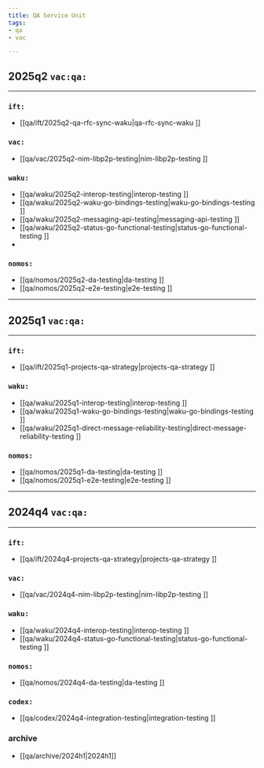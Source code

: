 ```yaml
---
title: QA Service Unit
tags:
- qa
- vac

---
```


## 2025q2 `vac:qa:`
---

### `ift:`
* [[qa/ift/2025q2-qa-rfc-sync-waku|qa-rfc-sync-waku ]]

### `vac:`
* [[qa/vac/2025q2-nim-libp2p-testing|nim-libp2p-testing ]]

### `waku:`
* [[qa/waku/2025q2-interop-testing|interop-testing ]]
* [[qa/waku/2025q2-waku-go-bindings-testing|waku-go-bindings-testing ]]
* [[qa/waku/2025q2-messaging-api-testing|messaging-api-testing ]]
* [[qa/waku/2025q2-status-go-functional-testing|status-go-functional-testing ]]
* 
### `nomos:`
* [[qa/nomos/2025q2-da-testing|da-testing ]]
* [[qa/nomos/2025q2-e2e-testing|e2e-testing ]]
---

## 2025q1 `vac:qa:`
---

### `ift:`
* [[qa/ift/2025q1-projects-qa-strategy|projects-qa-strategy ]]


### `waku:`
* [[qa/waku/2025q1-interop-testing|interop-testing ]]
* [[qa/waku/2025q1-waku-go-bindings-testing|waku-go-bindings-testing ]]
* [[qa/waku/2025q1-direct-message-reliability-testing|direct-message-reliability-testing ]]

### `nomos:`
* [[qa/nomos/2025q1-da-testing|da-testing ]]
* [[qa/nomos/2025q1-e2e-testing|e2e-testing ]]
---

## 2024q4 `vac:qa:`
---

### `ift:`
* [[qa/ift/2024q4-projects-qa-strategy|projects-qa-strategy ]]

### `vac:`
* [[qa/vac/2024q4-nim-libp2p-testing|nim-libp2p-testing ]]

### `waku:`
* [[qa/waku/2024q4-interop-testing|interop-testing ]]
* [[qa/waku/2024q4-status-go-functional-testing|status-go-functional-testing ]]

### `nomos:`
* [[qa/nomos/2024q4-da-testing|da-testing ]]

### `codex:`
* [[qa/codex/2024q4-integration-testing|integration-testing ]]

### archive

* [[qa/archive/2024h1|2024h1]]
